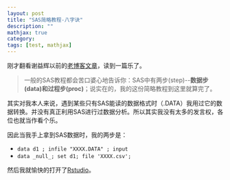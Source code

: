 ```yaml
---
layout: post
title: "SAS简略教程-八字诀"
description: ""
mathjax: true
category: 
tags: [test, mathjax]
---
```



刚才翻看谢益辉以前的[老博客文章](http://xieyihui.bokee.com/3846729.html)，读到一篇乐了。

> 一般的SAS教程都会苦口婆心地告诉你：SAS中有两步(step)--**数据步(data)**和**过程步(proc)**；说实在的，我的这份简略教程到这里就算完了。

其实对我本人来说，遇到某些只有SAS能读的数据格式时（.DATA）我用过它的数据转换。并没有真正利用SAS进行过数据分析。所以其实我没有太多的发言权，各位也就当作看个乐。

因此当我手上拿到SAS数据时，我的两步是：
* `data d1 ; infile "XXXX.DATA" ; input`
* `data _null_; set d1; file 'XXXX.csv';` 

然后我就愉快的打开了[Rstudio](https://www.rstudio.com/)。